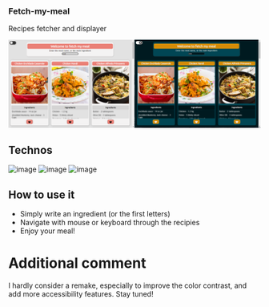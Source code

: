 ### Fetch-my-meal

Recipes fetcher and displayer

![Image of the lightmode and darkmode of the website](img/fetch-my-meal_thumbnail.png)

## Technos
![image](https://img.shields.io/badge/HTML5-E34F26?style=for-the-badge&logo=html5&logoColor=white)
![image](https://img.shields.io/badge/CSS3-1572B6?style=for-the-badge&logo=css3&logoColor=white)
![image](https://img.shields.io/badge/JavaScript-323330?style=for-the-badge&logo=javascript&logoColor=F7DF1E)

## How to use it
+ Simply write an ingredient (or the first letters)
+ Navigate with mouse or keyboard through the recipies
+ Enjoy your meal!

# Additional comment
I hardly consider a remake, especially to improve the color contrast, and add more accessibility features.
Stay tuned!